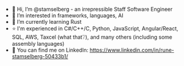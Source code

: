 - 👋 Hi, I’m @stamselberg - an irrepressible Staff Software Engineer
- 👀 I’m interested in frameworks, languages, AI
- 🌱 I’m currently learning Rust
- ⭐ I'm experienced in C#/C++/C, Python, JavaScript, Angular/React, SQL, AWS, Taxcel (what that❔), and many others (including some assembly languages)
- 📮 You can find me on LinkedIn: https://www.linkedin.com/in/rune-stamselberg-50433b1/
